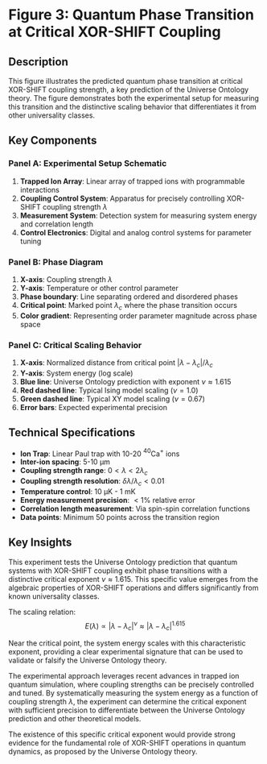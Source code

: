# Figure 3: Quantum Phase Transition at Critical XOR-SHIFT Coupling

## Description

This figure illustrates the predicted quantum phase transition at critical XOR-SHIFT coupling strength, a key prediction of the Universe Ontology theory. The figure demonstrates both the experimental setup for measuring this transition and the distinctive scaling behavior that differentiates it from other universality classes.

## Key Components

### Panel A: Experimental Setup Schematic

1. **Trapped Ion Array**: Linear array of trapped ions with programmable interactions
2. **Coupling Control System**: Apparatus for precisely controlling XOR-SHIFT coupling strength $\lambda$
3. **Measurement System**: Detection system for measuring system energy and correlation length
4. **Control Electronics**: Digital and analog control systems for parameter tuning

### Panel B: Phase Diagram

1. **X-axis**: Coupling strength $\lambda$
2. **Y-axis**: Temperature or other control parameter
3. **Phase boundary**: Line separating ordered and disordered phases
4. **Critical point**: Marked point $\lambda_c$ where the phase transition occurs
5. **Color gradient**: Representing order parameter magnitude across phase space

### Panel C: Critical Scaling Behavior

1. **X-axis**: Normalized distance from critical point $|\lambda - \lambda_c|/\lambda_c$
2. **Y-axis**: System energy (log scale)
3. **Blue line**: Universe Ontology prediction with exponent $\nu \approx 1.615$
4. **Red dashed line**: Typical Ising model scaling ($\nu = 1.0$)
5. **Green dashed line**: Typical XY model scaling ($\nu = 0.67$)
6. **Error bars**: Expected experimental precision

## Technical Specifications

- **Ion Trap**: Linear Paul trap with 10-20 $^{40}$Ca$^+$ ions
- **Inter-ion spacing**: 5-10 µm
- **Coupling strength range**: $0 < \lambda < 2\lambda_c$
- **Coupling strength resolution**: $\delta\lambda/\lambda_c < 0.01$
- **Temperature control**: 10 µK - 1 mK
- **Energy measurement precision**: $<1\%$ relative error
- **Correlation length measurement**: Via spin-spin correlation functions
- **Data points**: Minimum 50 points across the transition region

## Key Insights

This experiment tests the Universe Ontology prediction that quantum systems with XOR-SHIFT coupling exhibit phase transitions with a distinctive critical exponent $\nu \approx 1.615$. This specific value emerges from the algebraic properties of XOR-SHIFT operations and differs significantly from known universality classes.

The scaling relation:
$$E(\lambda) \propto |\lambda - \lambda_c|^{\nu} \approx |\lambda - \lambda_c|^{1.615}$$

Near the critical point, the system energy scales with this characteristic exponent, providing a clear experimental signature that can be used to validate or falsify the Universe Ontology theory.

The experimental approach leverages recent advances in trapped ion quantum simulation, where coupling strengths can be precisely controlled and tuned. By systematically measuring the system energy as a function of coupling strength $\lambda$, the experiment can determine the critical exponent with sufficient precision to differentiate between the Universe Ontology prediction and other theoretical models.

The existence of this specific critical exponent would provide strong evidence for the fundamental role of XOR-SHIFT operations in quantum dynamics, as proposed by the Universe Ontology theory. 